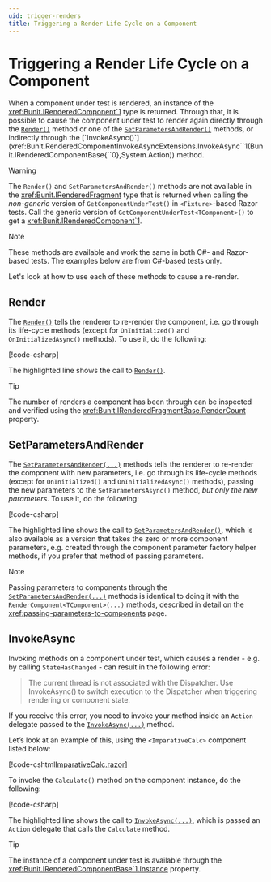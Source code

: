 ```yaml
---
uid: trigger-renders
title: Triggering a Render Life Cycle on a Component
---
```


# Triggering a Render Life Cycle on a Component

When a component under test is rendered, an instance of the <xref:Bunit.IRenderedComponent`1> type is returned. Through that, it is possible to cause the component under test to render again directly through the [`Render()`](xref:Bunit.RenderedComponentRenderExtensions.Render``1(Bunit.IRenderedComponentBase{``0})) method or one of the [`SetParametersAndRender()`](xref:Bunit.RenderedComponentRenderExtensions.SetParametersAndRender``1(Bunit.IRenderedComponentBase{``0},System.Action{Bunit.ComponentParameterCollectionBuilder{``0}})) methods, or indirectly through the [`InvokeAsync()`](xref:Bunit.RenderedComponentInvokeAsyncExtensions.InvokeAsync``1(Bunit.IRenderedComponentBase{``0},System.Action)) method.

> [!WARNING]
> The `Render()` and `SetParametersAndRender()` methods are not available in the <xref:Bunit.IRenderedFragment> type that is returned when calling the _non-generic_ version of `GetComponentUnderTest()` in `<Fixture>`-based Razor tests. Call the generic version of `GetComponentUnderTest<TComponent>()` to get a <xref:Bunit.IRenderedComponent`1>.

> [!NOTE]
> These methods are available and work the same in both C#- and Razor-based tests. The examples below are from C#-based tests only.

Let's look at how to use each of these methods to cause a re-render.

## Render

The [`Render()`](xref:Bunit.RenderedComponentRenderExtensions.Render``1(Bunit.IRenderedComponentBase{``0})) tells the renderer to re-render the component, i.e. go through its life-cycle methods (except for `OnInitialized()` and `OnInitializedAsync()` methods). To use it, do the following:

[!code-csharp[](../../../samples/tests/xunit/ReRenderTest.cs?start=17&end=24&highlight=6)]

The highlighted line shows the call to [`Render()`](xref:Bunit.RenderedComponentRenderExtensions.Render``1(Bunit.IRenderedComponentBase{``0})). 

> [!TIP]
> The number of renders a component has been through can be inspected and verified using the <xref:Bunit.IRenderedFragmentBase.RenderCount> property.

## SetParametersAndRender

The [`SetParametersAndRender(...)`](xref:Bunit.RenderedComponentRenderExtensions.SetParametersAndRender``1(Bunit.IRenderedComponentBase{``0},System.Action{Bunit.ComponentParameterCollectionBuilder{``0}})) methods tells the renderer to re-render the component with new parameters, i.e. go through its life-cycle methods (except for `OnInitialized()` and `OnInitializedAsync()` methods), passing the new parameters to the `SetParametersAsync()` method, _but only the new parameters_. To use it, do the following:

[!code-csharp[](../../../samples/tests/xunit/ReRenderTest.cs?start=31&end=42&highlight=8-10)]

The highlighted line shows the call to [`SetParametersAndRender()`](xref:Bunit.RenderedComponentRenderExtensions.SetParametersAndRender``1(Bunit.IRenderedComponentBase{``0},System.Action{Bunit.ComponentParameterCollectionBuilder{``0}})), which is also available as a version that takes the zero or more component parameters, e.g. created through the component parameter factory helper methods, if you prefer that method of passing parameters.

> [!NOTE]
> Passing parameters to components through the [`SetParametersAndRender(...)`](xref:Bunit.RenderedComponentRenderExtensions.SetParametersAndRender``1(Bunit.IRenderedComponentBase{``0},System.Action{Bunit.ComponentParameterCollectionBuilder{``0}})) methods is identical to doing it with the `RenderComponent<TComponent>(...)` methods, described in detail on the <xref:passing-parameters-to-components> page.

## InvokeAsync

Invoking methods on a component under test, which causes a render - e.g. by calling `StateHasChanged` - can result in the following error:

> The current thread is not associated with the Dispatcher. Use InvokeAsync() to switch execution to the Dispatcher when triggering rendering or component state.

If you receive this error, you need to invoke your method inside an `Action` delegate passed to the [`InvokeAsync(...)`](xref:Bunit.RenderedComponentInvokeAsyncExtensions.InvokeAsync``1(Bunit.IRenderedComponentBase{``0},System.Action)) method.

Let’s look at an example of this, using the `<ImparativeCalc>` component listed below:

[!code-cshtml[ImparativeCalc.razor](../../../samples/components/ImparativeCalc.razor)]

To invoke the `Calculate()` method on the component instance, do the following:

[!code-csharp[](../../../samples/tests/xunit/ReRenderTest.cs?start=49&end=56&highlight=6)]

The highlighted line shows the call to [`InvokeAsync(...)`](xref:Bunit.RenderedComponentInvokeAsyncExtensions.InvokeAsync``1(Bunit.IRenderedComponentBase{``0},System.Action)), which is passed an `Action` delegate that calls the `Calculate` method.

> [!TIP]
> The instance of a component under test is available through the <xref:Bunit.IRenderedComponentBase`1.Instance> property.
<!--stackedit_data:
eyJoaXN0b3J5IjpbMjA3NDg1MzUyM119
-->